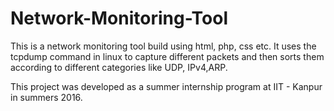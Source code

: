 # Network-Monitoring-Tool

This is a network monitoring tool build using html, php, css etc. 
It uses the tcpdump command in linux to capture different packets and then sorts them according to different categories 
like UDP, IPv4,ARP.

This project was developed as a summer internship program at IIT - Kanpur in summers 2016.
